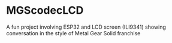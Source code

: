 # MGScodecLCD
A fun project involving ESP32 and LCD screen (ILI9341) showing conversation in the style of Metal Gear Solid franchise
